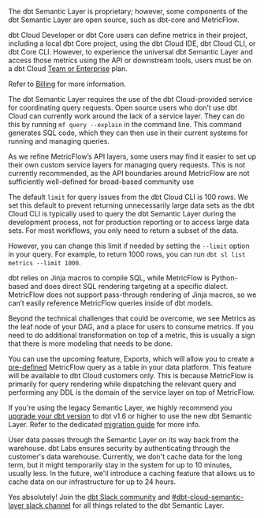 <detailsToggle alt_header="Is the dbt Semantic Layer open source?">

The dbt Semantic Layer is proprietary; however, some components of the dbt Semantic Layer are open source, such as dbt-core and MetricFlow.

dbt Cloud Developer or dbt Core users can define metrics in their project, including a local dbt Core project, using the dbt Cloud IDE, dbt Cloud CLI, or dbt Core CLI. However, to experience the universal dbt Semantic Layer and access those metrics using the API or downstream tools, users must be on a dbt Cloud [Team or Enterprise](https://www.getdbt.com/pricing/) plan.

Refer to <a href="https://docs.getdbt.com/docs/cloud/billing">Billing</a> for more information.

</detailsToggle>

<detailsToggle alt_header="How can open-source users use the dbt Semantic Layer?">

The dbt Semantic Layer requires the use of the dbt Cloud-provided service for coordinating query requests. Open source users who don’t use dbt Cloud can currently work around the lack of a service layer. They can do this by running `mf query --explain` in the command line. This command generates SQL code, which they can then use in their current systems for running and managing queries.
  
As we refine MetricFlow’s API layers, some users may find it easier to set up their own custom service layers for managing query requests. This is not currently recommended, as the API boundaries around MetricFlow are not sufficiently well-defined for broad-based community use

</detailsToggle>

<detailsToggle alt_header="Why is my query limited to 100 rows in the dbt Cloud CLI?">

The default `limit` for query issues from the dbt Cloud CLI is 100 rows. We set this default to prevent returning unnecessarily large data sets as the dbt Cloud CLI is typically used to query the dbt Semantic Layer during the development process, not for production reporting or to access large data sets. For most workflows, you only need to return a subset of the data.
  
However, you can change this limit if needed by setting the `--limit` option in your query. For example, to return 1000 rows, you can run `dbt sl list metrics --limit 1000`.

</detailsToggle>

<detailsToggle alt_header="Can I reference MetricFlow queries inside dbt models?">

dbt relies on Jinja macros to compile SQL, while MetricFlow is Python-based and does direct SQL rendering targeting at a specific dialect. MetricFlow does not support pass-through rendering of Jinja macros, so we can’t easily reference MetricFlow queries inside of dbt models.
  
Beyond the technical challenges that could be overcome, we see Metrics as the leaf node of your DAG, and a place for users to consume metrics. If you need to do additional transformation on top of a metric, this is usually a sign that there is more modeling that needs to be done. 

</detailsToggle>

<detailsToggle alt_header="Can I create tables in my data platform using MetricFlow?">

You can use the upcoming feature, Exports, which will allow you to create a [pre-defined](/docs/build/saved-queries) MetricFlow query as a table in your data platform. This feature will be available to dbt Cloud customers only. This is because MetricFlow is primarily for query rendering while dispatching the relevant query and performing any DDL is the domain of the service layer on top of MetricFlow.

</detailsToggle>

<detailsToggle alt_header="How do I migrate from the legacy Semantic Layer to the new one?">

If you're using the legacy Semantic Layer, we highly recommend you [upgrade your dbt version](/docs/dbt-versions/upgrade-core-in-cloud) to dbt v1.6 or higher to use the new dbt Semantic Layer. Refer to the dedicated [migration guide](/guides/sl-migration) for more info.

</detailsToggle>

<detailsToggle alt_header="How are you storing my data?">

User data passes through the Semantic Layer on its way back from the warehouse. dbt Labs ensures security by authenticating through the customer's data warehouse. Currently, we don't cache data for the long term, but it might temporarily stay in the system for up to 10 minutes, usually less. In the future, we'll introduce a caching feature that allows us to cache data on our infrastructure for up to 24 hours.

</detailsToggle>

<detailsToggle alt_header="Is there a dbt Semantic Layer discussion hub?">

Yes absolutely! Join the [dbt Slack community](https://getdbt.slack.com) and [#dbt-cloud-semantic-layer slack channel](https://getdbt.slack.com/archives/C046L0VTVR6) for all things related to the dbt Semantic Layer.

</detailsToggle>
